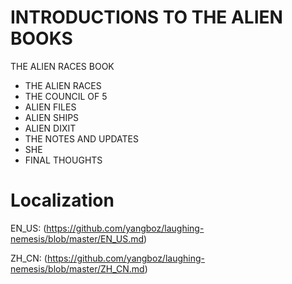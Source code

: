 INTRODUCTIONS TO THE ALIEN BOOKS 
================

THE ALIEN RACES BOOK

* THE ALIEN RACES
* THE COUNCIL OF 5
* ALIEN FILES
* ALIEN SHIPS
* ALIEN DIXIT
* THE NOTES AND UPDATES
* SHE
* FINAL THOUGHTS


Localization
================

EN_US: (https://github.com/yangboz/laughing-nemesis/blob/master/EN_US.md)

ZH_CN: (https://github.com/yangboz/laughing-nemesis/blob/master/ZH_CN.md)
